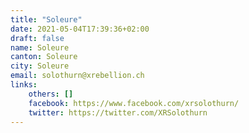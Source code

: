```yaml
---
title: "Soleure"
date: 2021-05-04T17:39:36+02:00
draft: false
name: Soleure
canton: Soleure
city: Soleure
email: solothurn@xrebellion.ch
links:
    others: []
    facebook: https://www.facebook.com/xrsolothurn/
    twitter: https://twitter.com/XRSolothurn
---
```



